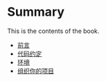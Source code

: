 # Summary

This is the contents of the book.

* [前言](1-introduction.md)
* [代码约定](2-coding_conventions.md)
* [环境](3-environment.md)
* [组织你的项目](4-organizing_your_project.md)

